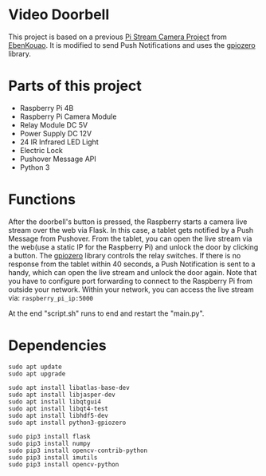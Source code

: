 # Video Doorbell
This project is based on a previous [Pi Stream Camera Project](https://github.com/EbenKouao/Pi-Smart-Doorbell) from [EbenKouao](https://github.com/EbenKouao).
It is modified to send Push Notifications and uses the [gpiozero](https://gpiozero.readthedocs.io/en/stable/) library.


# Parts of this project

- Raspberry Pi 4B
- Raspberry Pi Camera Module
- Relay Module DC 5V
- Power Supply DC 12V
- 24 IR Infrared LED Light 
- Electric Lock
- Pushover Message API
- Python 3


# Functions

After the doorbell's button is pressed, the Raspberry starts a camera live stream over the web via Flask.
In this case, a tablet gets notified by a Push Message from Pushover. From the tablet, you can open the live stream via the web(use a static IP for the Raspberry Pi) and unlock the door by clicking a button.
The [gpiozero](https://gpiozero.readthedocs.io/en/stable/) library controls the relay switches.
If there is no response from the tablet within 40 seconds, a Push Notification is sent to a handy, which can open the live stream and unlock the door again. Note that you have to configure port forwarding to connect to the Raspberry Pi from outside your network. Within your network, you can access the live stream via:
`raspberry_pi_ip:5000` 

At the end "script.sh" runs to end and restart the "main.py".

# Dependencies
```
sudo apt update 
sudo apt upgrade

sudo apt install libatlas-base-dev
sudo apt install libjasper-dev
sudo apt install libqtgui4 
sudo apt install libqt4-test
sudo apt install libhdf5-dev
sudo apt install python3-gpiozero

sudo pip3 install flask
sudo pip3 install numpy
sudo pip3 install opencv-contrib-python
sudo pip3 install imutils
sudo pip3 install opencv-python
```

